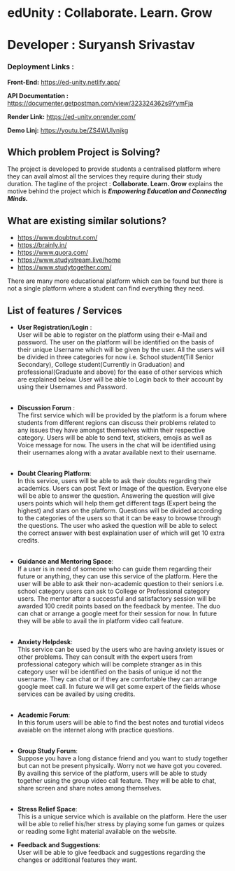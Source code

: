# edUnity : Collaborate. Learn. Grow
# Developer : Suryansh Srivastav
### Deployment Links :  
**Front-End:**  https://ed-unity.netlify.app/ 

**API Documentation :** https://documenter.getpostman.com/view/323324362s9YymFja

**Render Link:**  https://ed-unity.onrender.com/

**Demo Linj:** https://youtu.be/ZS4WUlynjkg
## Which problem Project is Solving?

The project is developed to provide students a centralised platform where they can avail almost all the services they require during their study duration. The tagline of the project : **Collaborate. Learn. Grow** explains the motive behind the project which is **_Empowering Education and Connecting Minds._** 

## What are existing similar solutions?

  - https://www.doubtnut.com/
  - https://brainly.in/
  - https://www.quora.com/
  - https://www.studystream.live/home
  - https://www.studytogether.com/
  
  There are many more educational platform which can be found but there is not a single platform where a student can find everything they need. 

## List of features / Services 
  - **User Registration/Login** : <br> 
  User will be able to register on the platform using their e-Mail and password. The user on the platform will be identified on the basis of their unique Username which will be given by the user. All the users will be divided in three categories for now i.e. School student(Till Senior Secondary), College student(Currently in Graduation) and professional(Graduate and above) for the ease of other services which are explained below. User will be able to Login back to their account by using their Usernames and Password.
  <br><br>
  - **Discussion Forum** : <br>
  The first service which will be provided by the platform is a forum where students from different regions can discuss their problems related to any issues they have amongst themselves within their respective category. Users will be able to send text, stickers, emojis as well as Voice message for now. The users in the chat will be identified using their usernames along with a avatar available next to their username.
  <br><br>

  - **Doubt Clearing Platform**:<br>
   In this service, users will be able to ask their doubts regarding their academics. Users can post Text or Image of the question. Everyone else will be able to answer the question. Answering the question will give users points which will help them get different tags (Expert being the highest) and stars on the platform. Questions will be divided according to the categories of the users so that it can be easy to browse through the questions. The user who asked the question will be able to select the correct answer with best explaination user of which will get 10 extra credits.
   <br><br>
  - **Guidance and Mentoring Space**: <br>
  If a user is in need of someone who can guide them regarding their future or anything, they can use this service of the platform. Here the user will be able to ask their non-academic question to their seniors i.e. school category users can ask to College or Professional category users. The mentor after a successful and satisfactory session will be awarded 100 credit points based on the feedback by mentee. The duo can chat or arrange a google meet for their session for now. In future they will be able to avail the in platform video call feature.<br><br>

  - **Anxiety Helpdesk**:<br>
  This service can be used by the users who are having anxiety issues or other problems. They can consult with the expert users from professional category which will be complete stranger as in this category user will be identified on the basis of unique id not the username. They can chat or if they are comfortable they can arrange google meet call. In future we will get some expert of the fields whose services can be availed by using credits.<br><br>

  - **Academic Forum**:<br>
  In this forum users will be able to find the best notes and turotial videos avaiable on the internet along with practice questions.<br><br>

  - **Group Study Forum**:<br>
  Suppose you have a long distance friend and you want to study together but can not be present physically. Worry not we have got you covered. By availing this service of the platform, users will be able to study together using the group video call feature. They will be able to chat, share screen and share notes among themselves.<br><br>
  - **Stress Relief Space**:<br>
  This is a unique service which is available on the platform. Here the user will be able to relief his/her stress by playing some fun games or quizes or reading some light material available on the website.

  - **Feedback and Suggestions**: <br>
  User will be able to give feedback and suggestions regarding the changes or additional features they want.